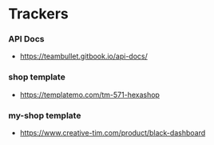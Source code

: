 # Trackers

### API Docs
- https://teambullet.gitbook.io/api-docs/

### shop template
- https://templatemo.com/tm-571-hexashop

### my-shop template
- https://www.creative-tim.com/product/black-dashboard
